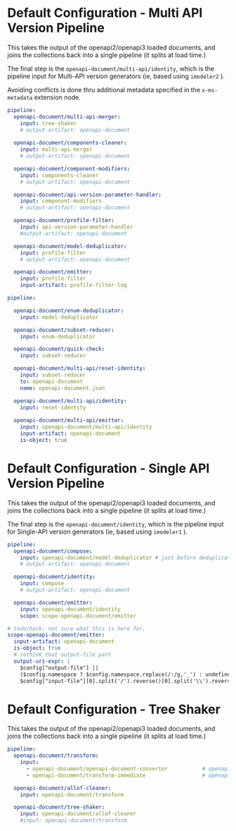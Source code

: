 # Default Configuration - Multi API Version Pipeline

This takes the output of the openapi2/openapi3 loaded documents,
and joins the collections back into a single pipeline (it splits at load time.)

The final step is the `openapi-document/multi-api/identity`, which is the pipeline input
for Multi-API version generators (ie, based using `imodeler2` ).

Avoiding conflicts is done thru additional metadata specified in the
`x-ms-metadata` extension node.

``` yaml
pipeline:
  openapi-document/multi-api-merger:
    input: tree-shaker
    # output-artifact: openapi-document
    
  openapi-document/components-cleaner:
    input: multi-api-merger
    # output-artifact: openapi-document

  openapi-document/component-modifiers:
    input: components-cleaner
    # output-artifact: openapi-document

  openapi-document/api-version-parameter-handler:
    input: component-modifiers
    # output-artifact: openapi-document

  openapi-document/profile-filter:
    input: api-version-parameter-handler
    #output-artifact: openapi-document

  openapi-document/model-deduplicator:
    input: profile-filter
    # output-artifact: openapi-document   

  openapi-document/emitter:
    input: profile-filter
    input-artifact: profile-filter-log 
```


``` yaml $(pipeline-model) == 'v3'
pipeline:

  openapi-document/enum-deduplicator:
    input: model-deduplicator

  openapi-document/subset-reducer:
    input: enum-deduplicator

  openapi-document/quick-check:
    input: subset-reducer

  openapi-document/multi-api/reset-identity:
    input: subset-reducer
    to: openapi-document
    name: openapi-document.json

  openapi-document/multi-api/identity:
    input: reset-identity
    
  openapi-document/multi-api/emitter:
    input: openapi-document/multi-api/identity
    input-artifact: openapi-document
    is-object: true

```

# Default Configuration - Single API Version Pipeline

This takes the output of the openapi2/openapi3 loaded documents,
and joins the collections back into a single pipeline (it splits at load time.)

The final step is the `openapi-document/identity`, which is the pipeline input
for Single-API version generators (ie, based using `imodeler1` ).
 

``` yaml !$(pipeline-model) || $(pipeline-model) == 'v2'
pipeline:
  openapi-document/compose:
    input: openapi-document/model-deduplicator # just before deduplication.
    # output-artifact: openapi-document

  openapi-document/identity:
    input: compose
    # output-artifact: openapi-document

  openapi-document/emitter:
    input: openapi-document/identity
    scope: scope-openapi-document/emitter

# todo/hack: not sure what this is here for,
scope-openapi-document/emitter:
  input-artifact: openapi-document
  is-object: true
  # rethink that output-file part
  output-uri-expr: |
    $config["output-file"] ||
    ($config.namespace ? $config.namespace.replace(/:/g,'_') : undefined) ||
    $config["input-file"][0].split('/').reverse()[0].split('\\').reverse()[0].replace(/\.json$/, "")
```

# Default Configuration - Tree Shaker

This takes the output of the openapi2/openapi3 loaded documents,
and joins the collections back into a single pipeline (it splits at load time.)

``` yaml
pipeline:
  openapi-document/transform:
    input:
      - openapi-document/openapi-document-converter	          # openapi-document/openapi-document-converter comes from the OAI2 loader
      - openapi-document/transform-immediate                  # openapi-document/transform-immediate comes from the OAI3 loader

  openapi-document/allof-cleaner:
    input: openapi-document/transform

  openapi-document/tree-shaker:
    input: openapi-document/allof-cleaner
    #input: openapi-document/transform

```
